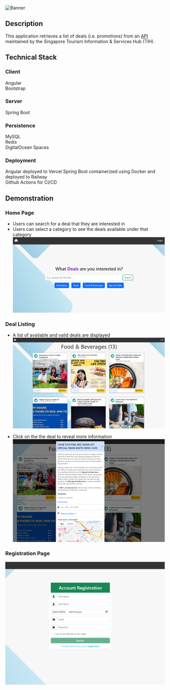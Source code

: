 ![Banner](https://github.com/gdgdgdrox/SG-Deal-Finder/blob/main/readme-images/banner.png)
## Description

This application retrieves a list of deals (i.e. promotions) from an [API](https://tih-dev.stb.gov.sg/deals-user-and-provider-api/apis/get/content/deals/v2/search) maintained by the Singapore Tourism Information & Services Hub (TIH).

## Technical Stack

### Client
Angular  
Bootstrap

### Server
Spring Boot

### Persistence
MySQL  
Redis  
DigitalOcean Spaces

### Deployment
Angular deployed to Vercel
Spring Boot containerized using Docker and deployed to Railway  
Github Actions for CI/CD

## Demonstration
### Home Page
- Users can search for a deal that they are interested in
- Users can select a category to see the deals available under that category
![Home Page](https://github.com/gdgdgdrox/VTTP_FINAL_PROJECT_FRESH/blob/main/readme-images/home-page.png)

### Deal Listing
- A list of available and valid deals are displayed
![deal-listing](https://github.com/gdgdgdrox/VTTP_FINAL_PROJECT_FRESH/blob/main/readme-images/fnb-deals.png)

- Click on the the deal to reveal more information
![deal-info](https://github.com/gdgdgdrox/VTTP_FINAL_PROJECT_FRESH/blob/main/readme-images/detailed-deal-info-2.png)

### Registration Page
![registration-page](https://github.com/gdgdgdrox/VTTP_FINAL_PROJECT_FRESH/blob/main/readme-images/clean-registration-page.png)

